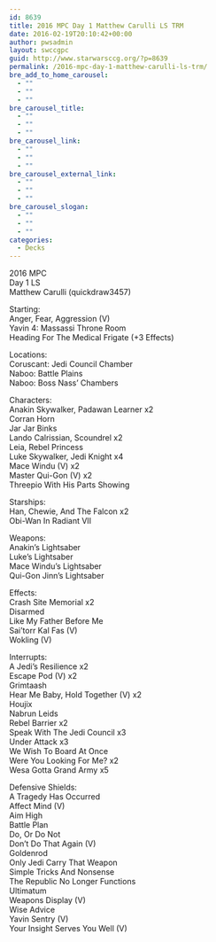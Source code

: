 ```yaml
---
id: 8639
title: 2016 MPC Day 1 Matthew Carulli LS TRM
date: 2016-02-19T20:10:42+00:00
author: pwsadmin
layout: swccgpc
guid: http://www.starwarsccg.org/?p=8639
permalink: /2016-mpc-day-1-matthew-carulli-ls-trm/
bre_add_to_home_carousel:
  - ""
  - ""
  - ""
bre_carousel_title:
  - ""
  - ""
  - ""
bre_carousel_link:
  - ""
  - ""
  - ""
bre_carousel_external_link:
  - ""
  - ""
  - ""
bre_carousel_slogan:
  - ""
  - ""
  - ""
categories:
  - Decks
---
```

2016 MPC  
Day 1 LS  
Matthew Carulli (quickdraw3457)

Starting:  
Anger, Fear, Aggression (V)  
Yavin 4: Massassi Throne Room  
Heading For The Medical Frigate (+3 Effects)

Locations:  
Coruscant: Jedi Council Chamber  
Naboo: Battle Plains  
Naboo: Boss Nass&#8217; Chambers

Characters:  
Anakin Skywalker, Padawan Learner x2  
Corran Horn  
Jar Jar Binks  
Lando Calrissian, Scoundrel x2  
Leia, Rebel Princess  
Luke Skywalker, Jedi Knight x4  
Mace Windu (V) x2  
Master Qui-Gon (V) x2  
Threepio With His Parts Showing

Starships:  
Han, Chewie, And The Falcon x2  
Obi-Wan In Radiant VII

Weapons:  
Anakin&#8217;s Lightsaber  
Luke&#8217;s Lightsaber  
Mace Windu&#8217;s Lightsaber  
Qui-Gon Jinn&#8217;s Lightsaber

Effects:  
Crash Site Memorial x2  
Disarmed  
Like My Father Before Me  
Sai&#8217;torr Kal Fas (V)  
Wokling (V)

Interrupts:  
A Jedi&#8217;s Resilience x2  
Escape Pod (V) x2  
Grimtaash  
Hear Me Baby, Hold Together (V) x2  
Houjix  
Nabrun Leids  
Rebel Barrier x2  
Speak With The Jedi Council x3  
Under Attack x3  
We Wish To Board At Once  
Were You Looking For Me? x2  
Wesa Gotta Grand Army x5

Defensive Shields:  
A Tragedy Has Occurred  
Affect Mind (V)  
Aim High  
Battle Plan  
Do, Or Do Not  
Don&#8217;t Do That Again (V)  
Goldenrod  
Only Jedi Carry That Weapon  
Simple Tricks And Nonsense  
The Republic No Longer Functions  
Ultimatum  
Weapons Display (V)  
Wise Advice  
Yavin Sentry (V)  
Your Insight Serves You Well (V)